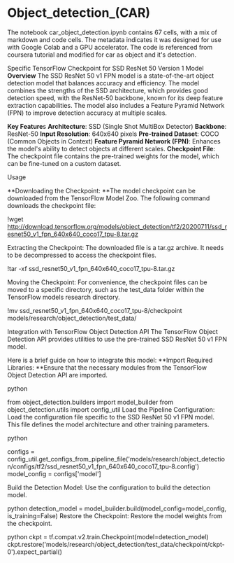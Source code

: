 # Object_detection_(CAR)
 The notebook car_object_detection.ipynb contains 67 cells, with a mix of markdown and code cells. The metadata indicates it was designed for use with Google Colab and a GPU accelerator. The code is referenced from coursera tutorial and modified for car as object and it's detection.

Specific TensorFlow Checkpoint for SSD ResNet 50 Version 1 Model
**Overview**
The SSD ResNet 50 v1 FPN model is a state-of-the-art object detection model that balances accuracy and efficiency. The model combines the strengths of the SSD architecture, which provides good detection speed, with the ResNet-50 backbone, known for its deep feature extraction capabilities. The model also includes a Feature Pyramid Network (FPN) to improve detection accuracy at multiple scales.

**Key Feature**s
**Architecture**: SSD (Single Shot MultiBox Detector)
**Backbone**: ResNet-50
**Input Resolution**: 640x640 pixels
**Pre-trained Dataset**: COCO (Common Objects in Context)
**Feature Pyramid Network (FPN)**: Enhances the model's ability to detect objects at different scales.
**Checkpoint File**: The checkpoint file contains the pre-trained weights for the model, which can be fine-tuned on a custom dataset.

Usage

**Downloading the Checkpoint:
**The model checkpoint can be downloaded from the TensorFlow Model Zoo. The following command downloads the checkpoint file:

!wget http://download.tensorflow.org/models/object_detection/tf2/20200711/ssd_resnet50_v1_fpn_640x640_coco17_tpu-8.tar.gz

Extracting the Checkpoint:
The downloaded file is a tar.gz archive. It needs to be decompressed to access the checkpoint files.

!tar -xf ssd_resnet50_v1_fpn_640x640_coco17_tpu-8.tar.gz

Moving the Checkpoint:
For convenience, the checkpoint files can be moved to a specific directory, such as the test_data folder within the TensorFlow models research directory.

!mv ssd_resnet50_v1_fpn_640x640_coco17_tpu-8/checkpoint models/research/object_detection/test_data/

Integration with TensorFlow Object Detection API
The TensorFlow Object Detection API provides utilities to use the pre-trained SSD ResNet 50 v1 FPN model. 

Here is a brief guide on how to integrate this model:
**Import Required Libraries:
**Ensure that the necessary modules from the TensorFlow Object Detection API are imported.

python

from object_detection.builders import model_builder
from object_detection.utils import config_util
Load the Pipeline Configuration:
Load the configuration file specific to the SSD ResNet 50 v1 FPN model. This file defines the model architecture and other training parameters.

python

configs = config_util.get_configs_from_pipeline_file('models/research/object_detection/configs/tf2/ssd_resnet50_v1_fpn_640x640_coco17_tpu-8.config')
model_config = configs['model']

Build the Detection Model:
Use the configuration to build the detection model.

python
detection_model = model_builder.build(model_config=model_config, is_training=False)
Restore the Checkpoint:
Restore the model weights from the checkpoint.

python
ckpt = tf.compat.v2.train.Checkpoint(model=detection_model)
ckpt.restore('models/research/object_detection/test_data/checkpoint/ckpt-0').expect_partial()
